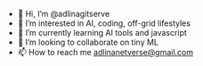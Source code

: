 - 👋 Hi, I’m @adlinagitserve
- 👀 I’m interested in AI, coding, off-grid lifestyles
- 🌱 I’m currently learning AI tools and javascript 
- 💞️ I’m looking to collaborate on tiny ML
- 📫 How to reach me adlinanetverse@gmail.com

<!---
adlinagitserve/adlinagitserve is a ✨ special ✨ repository because its `README.md` (this file) appears on your GitHub profile.
You can click the Preview link to take a look at your changes.
--->
